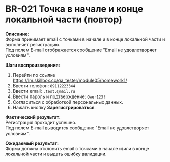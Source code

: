 # BR-021 Точка в начале и конце локальной части (повтор)

**Описание:**  
Форма принимает email с точками в начале и в конце локальной части и выполняет регистрацию.  
Под полем E-mail отображается сообщение "Email не удовлетворяет условиям".

**Шаги воспроизведения:**  
1. Перейти по ссылке https://lm.skillbox.cc/qa_tester/module05/homework1/  
2. Ввести телефон: `89112223344`  
3. Ввести email: `.test.@mail.ru`  
4. Ввести пароль и подтверждение: `Qwer123!`  
5. Согласиться с обработкой персональных данных.  
6. Нажать кнопку **Зарегистрироваться**.

**Фактический результат:**  
Регистрация проходит успешно.  
Под полем E-mail выводится сообщение "Email не удовлетворяет условиям".

**Ожидаемый результат:**  
Форма должна отклонить email с точками в начале и/или в конце локальной части и выдать ошибку валидации.
